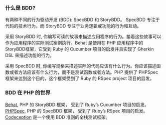 
### 什么是 BDD?
有两种不同的行为驱动开发 (BDD): SpecBDD 和 StoryBDD。 SpecBDD 专注于代码的技术行为，而 StoryBDD 专注于业务逻辑或功能的行为和互动。  

采用 StoryBDD 时, 你编写可读的故事来描述应用程序的行为。接着这些故事可以作为应用程序的实际测试案例执行。Behat 是使用在 PHP 应用程序中的 StoryBDD框架，它受到 Ruby 的 Cucumber 项目的启发并且实现了 Gherkin DSL 來描述功能的行为。  

采用 SpecBDD 时, 你编写规格来描述实际的代码应该有什么行为。你应该描述函数或者方法应该有什么行为，而不是测试函数或者方法。PHP 提供了 PHPSpec 框架来达到这个目的，这个框架受到了 Ruby 的 RSpec project 项目的启发。  

### BDD 在 PHP 的世界
[Behat](http://behat.org/), PHP 的 StoryBDD 框架， 受到了 Ruby’s Cucumber 项目的启发。  
[PHPSpec](http://www.phpspec.net/), PHP 的 SpecBDD 框架， 受到了 Ruby’s RSpec 项目的启发。  
[Codeception](http://codeception.com/) 是一个使用 BDD 准则的全栈测试框架。  
